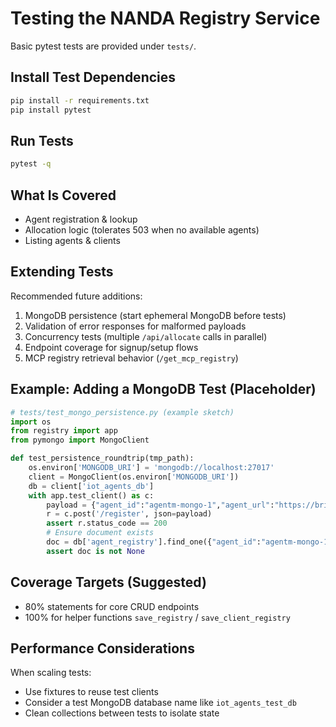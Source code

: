 # Testing the NANDA Registry Service

Basic pytest tests are provided under `tests/`.

## Install Test Dependencies

```bash
pip install -r requirements.txt
pip install pytest
```

## Run Tests

```bash
pytest -q
```

## What Is Covered

- Agent registration & lookup
- Allocation logic (tolerates 503 when no available agents)
- Listing agents & clients

## Extending Tests

Recommended future additions:

1. MongoDB persistence (start ephemeral MongoDB before tests)
2. Validation of error responses for malformed payloads
3. Concurrency tests (multiple `/api/allocate` calls in parallel)
4. Endpoint coverage for signup/setup flows
5. MCP registry retrieval behavior (`/get_mcp_registry`)

## Example: Adding a MongoDB Test (Placeholder)

```python
# tests/test_mongo_persistence.py (example sketch)
import os
from registry import app
from pymongo import MongoClient

def test_persistence_roundtrip(tmp_path):
    os.environ['MONGODB_URI'] = 'mongodb://localhost:27017'
    client = MongoClient(os.environ['MONGODB_URI'])
    db = client['iot_agents_db']
    with app.test_client() as c:
        payload = {"agent_id":"agentm-mongo-1","agent_url":"https://bridge/agentm-mongo-1","api_url":"https://api/agentm-mongo-1"}
        r = c.post('/register', json=payload)
        assert r.status_code == 200
        # Ensure document exists
        doc = db['agent_registry'].find_one({"agent_id":"agentm-mongo-1"})
        assert doc is not None
```

## Coverage Targets (Suggested)

- 80% statements for core CRUD endpoints
- 100% for helper functions `save_registry` / `save_client_registry`

## Performance Considerations

When scaling tests:
- Use fixtures to reuse test clients
- Consider a test MongoDB database name like `iot_agents_test_db`
- Clean collections between tests to isolate state
